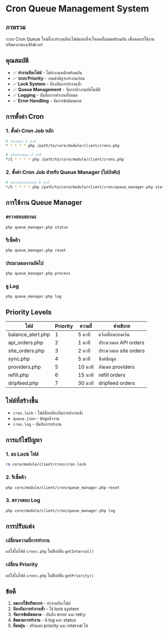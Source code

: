 # Cron Queue Management System

## ภาพรวม

ระบบ Cron Queue ใหม่นี้จะทำงานทีละไฟล์แทนที่จะโหลดทั้งหมดพร้อมกัน เพื่อลดการใช้งานทรัพยากรของเซิร์ฟเวอร์

## คุณสมบัติ

- ✅ **ทำงานทีละไฟล์** - ไม่ทำงานหนักพร้อมกัน
- ✅ **ระบบ Priority** - งานสำคัญจะทำงานก่อน
- ✅ **Lock System** - ป้องกันการทำงานซ้ำ
- ✅ **Queue Management** - จัดการคิวงานอัตโนมัติ
- ✅ **Logging** - บันทึกการทำงานทั้งหมด
- ✅ **Error Handling** - จัดการข้อผิดพลาด

## การตั้งค่า Cron

### 1. ตั้งค่า Cron Job หลัก
```bash
# ทำงานทุก 1 นาที
* * * * * php /path/to/core/module/client/crons.php

# หรือทำงานทุก 2 นาที
*/2 * * * * php /path/to/core/module/client/crons.php
```

### 2. ตั้งค่า Cron Job สำหรับ Queue Manager (ไม่บังคับ)
```bash
# ตรวจสอบสถานะทุก 5 นาที
*/5 * * * * php /path/to/core/module/client/cron/queue_manager.php status
```

## การใช้งาน Queue Manager

### ตรวจสอบสถานะ
```bash
php queue_manager.php status
```

### รีเซ็ตคิว
```bash
php queue_manager.php reset
```

### ประมวลผลงานถัดไป
```bash
php queue_manager.php process
```

### ดู Log
```bash
php queue_manager.php log
```

## Priority Levels

| ไฟล์ | Priority | ความถี่ | คำอธิบาย |
|------|----------|--------|----------|
| balance_alert.php | 1 | 5 นาที | แจ้งเตือนยอดเงิน |
| api_orders.php | 2 | 1 นาที | ประมวลผล API orders |
| site_orders.php | 3 | 2 นาที | ประมวลผล site orders |
| sync.php | 4 | 5 นาที | ซิงค์ข้อมูล |
| providers.php | 5 | 10 นาที | อัพเดท providers |
| refill.php | 6 | 15 นาที | refill orders |
| dripfeed.php | 7 | 30 นาที | dripfeed orders |

## ไฟล์ที่สร้างขึ้น

- `cron.lock` - ไฟล์ล็อคป้องกันการทำงานซ้ำ
- `queue.json` - ข้อมูลคิวงาน
- `cron.log` - บันทึกการทำงาน

## การแก้ไขปัญหา

### 1. ลบ Lock ไฟล์
```bash
rm core/module/client/cron/cron.lock
```

### 2. รีเซ็ตคิว
```bash
php core/module/client/cron/queue_manager.php reset
```

### 3. ตรวจสอบ Log
```bash
php core/module/client/cron/queue_manager.php log
```

## การปรับแต่ง

### เปลี่ยนความถี่การทำงาน
แก้ไขในไฟล์ `crons.php` ในฟังก์ชัน `getInterval()`

### เปลี่ยน Priority
แก้ไขในไฟล์ `crons.php` ในฟังก์ชัน `getPriority()`

## ข้อดี

1. **ลดการใช้ทรัพยากร** - ทำงานทีละไฟล์
2. **ป้องกันการทำงานซ้ำ** - ใช้ lock system
3. **จัดการข้อผิดพลาด** - บันทึก error และ retry
4. **ติดตามการทำงาน** - มี log และ status
5. **ยืดหยุ่น** - ปรับแต่ง priority และ interval ได้ 